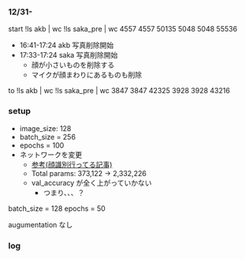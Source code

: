 ### 12/31-
start
!ls akb | wc
!ls saka_pre | wc
4557    4557   50135
5048    5048   55536

- 16:41-17:24 akb 写真削除開始
- 17:33-17:24 saka 写真削除開始
    - 顔が小さいものを削除する
    - マイクが顔まわりにあるものも削除

to
!ls akb | wc
!ls saka_pre | wc
3847    3847   42325
3928    3928   43216


### setup
- image_size: 128
- batch_size = 256
- epochs = 100
- ネットワークを変更
    - [参考(顔識別行ってる記事)](https://towardsdatascience.com/building-face-recognition-model-under-30-minutes-2d1b0ef72fda)
    - Total params: 373,122 -> 2,332,226
    - val_accuracy が全く上がっていかない
        - つまり、、、？

batch_size = 128
epochs = 50

augumentation なし


### log

